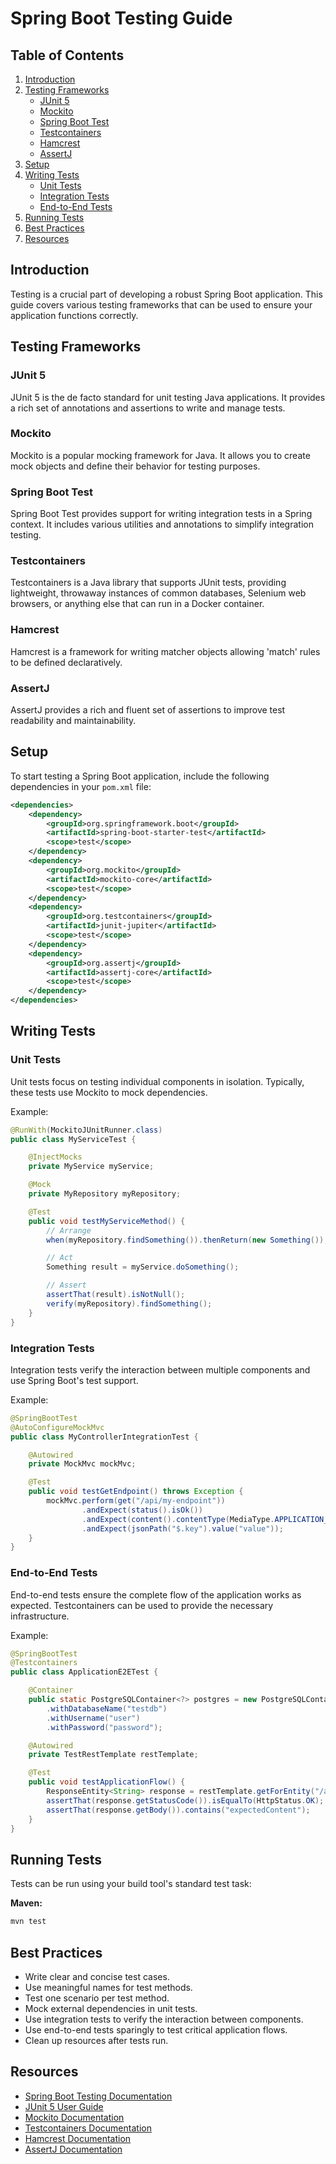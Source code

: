 # Spring Boot Testing Guide

## Table of Contents
1. [Introduction](#introduction)
2. [Testing Frameworks](#testing-frameworks)
    - [JUnit 5](#junit-5)
    - [Mockito](#mockito)
    - [Spring Boot Test](#spring-boot-test)
    - [Testcontainers](#testcontainers)
    - [Hamcrest](#hamcrest)
    - [AssertJ](#assertj)
3. [Setup](#setup)
4. [Writing Tests](#writing-tests)
    - [Unit Tests](#unit-tests)
    - [Integration Tests](#integration-tests)
    - [End-to-End Tests](#end-to-end-tests)
5. [Running Tests](#running-tests)
6. [Best Practices](#best-practices)
7. [Resources](#resources)

## Introduction
Testing is a crucial part of developing a robust Spring Boot application. This guide covers various testing frameworks that can be used to ensure your application functions correctly.

## Testing Frameworks
### JUnit 5
JUnit 5 is the de facto standard for unit testing Java applications. It provides a rich set of annotations and assertions to write and manage tests.

### Mockito
Mockito is a popular mocking framework for Java. It allows you to create mock objects and define their behavior for testing purposes.

### Spring Boot Test
Spring Boot Test provides support for writing integration tests in a Spring context. It includes various utilities and annotations to simplify integration testing.

### Testcontainers
Testcontainers is a Java library that supports JUnit tests, providing lightweight, throwaway instances of common databases, Selenium web browsers, or anything else that can run in a Docker container.

### Hamcrest
Hamcrest is a framework for writing matcher objects allowing 'match' rules to be defined declaratively.

### AssertJ
AssertJ provides a rich and fluent set of assertions to improve test readability and maintainability.

## Setup
To start testing a Spring Boot application, include the following dependencies in your `pom.xml` file:

```xml
<dependencies>
    <dependency>
        <groupId>org.springframework.boot</groupId>
        <artifactId>spring-boot-starter-test</artifactId>
        <scope>test</scope>
    </dependency>
    <dependency>
        <groupId>org.mockito</groupId>
        <artifactId>mockito-core</artifactId>
        <scope>test</scope>
    </dependency>
    <dependency>
        <groupId>org.testcontainers</groupId>
        <artifactId>junit-jupiter</artifactId>
        <scope>test</scope>
    </dependency>
    <dependency>
        <groupId>org.assertj</groupId>
        <artifactId>assertj-core</artifactId>
        <scope>test</scope>
    </dependency>
</dependencies>
```

## Writing Tests

### Unit Tests
Unit tests focus on testing individual components in isolation. Typically, these tests use Mockito to mock dependencies.

Example:
```java
@RunWith(MockitoJUnitRunner.class)
public class MyServiceTest {

    @InjectMocks
    private MyService myService;

    @Mock
    private MyRepository myRepository;

    @Test
    public void testMyServiceMethod() {
        // Arrange
        when(myRepository.findSomething()).thenReturn(new Something());

        // Act
        Something result = myService.doSomething();

        // Assert
        assertThat(result).isNotNull();
        verify(myRepository).findSomething();
    }
}
```

### Integration Tests
Integration tests verify the interaction between multiple components and use Spring Boot's test support.

Example:
```java
@SpringBootTest
@AutoConfigureMockMvc
public class MyControllerIntegrationTest {

    @Autowired
    private MockMvc mockMvc;

    @Test
    public void testGetEndpoint() throws Exception {
        mockMvc.perform(get("/api/my-endpoint"))
                .andExpect(status().isOk())
                .andExpect(content().contentType(MediaType.APPLICATION_JSON))
                .andExpect(jsonPath("$.key").value("value"));
    }
}
```

### End-to-End Tests
End-to-end tests ensure the complete flow of the application works as expected. Testcontainers can be used to provide the necessary infrastructure.

Example:
```java
@SpringBootTest
@Testcontainers
public class ApplicationE2ETest {

    @Container
    public static PostgreSQLContainer<?> postgres = new PostgreSQLContainer<>("postgres:latest")
        .withDatabaseName("testdb")
        .withUsername("user")
        .withPassword("password");

    @Autowired
    private TestRestTemplate restTemplate;

    @Test
    public void testApplicationFlow() {
        ResponseEntity<String> response = restTemplate.getForEntity("/api/my-endpoint", String.class);
        assertThat(response.getStatusCode()).isEqualTo(HttpStatus.OK);
        assertThat(response.getBody()).contains("expectedContent");
    }
}
```

## Running Tests
Tests can be run using your build tool's standard test task:

**Maven:**
```sh
mvn test
```

## Best Practices
- Write clear and concise test cases.
- Use meaningful names for test methods.
- Test one scenario per test method.
- Mock external dependencies in unit tests.
- Use integration tests to verify the interaction between components.
- Use end-to-end tests sparingly to test critical application flows.
- Clean up resources after tests run.

## Resources
- [Spring Boot Testing Documentation](https://docs.spring.io/spring-boot/docs/current/reference/html/features.html#features.testing)
- [JUnit 5 User Guide](https://junit.org/junit5/docs/current/user-guide/)
- [Mockito Documentation](https://site.mockito.org/)
- [Testcontainers Documentation](https://www.testcontainers.org/)
- [Hamcrest Documentation](http://hamcrest.org/JavaHamcrest/)
- [AssertJ Documentation](https://assertj.github.io/doc/)

